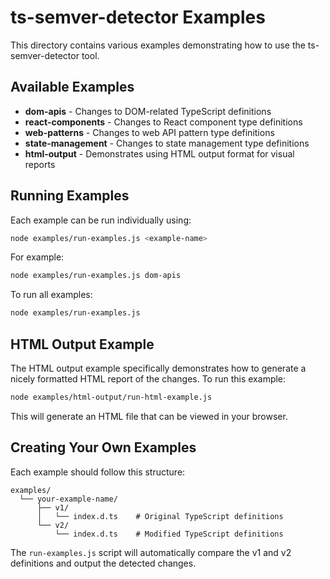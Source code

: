 # ts-semver-detector Examples

This directory contains various examples demonstrating how to use the ts-semver-detector tool.

## Available Examples

- **dom-apis** - Changes to DOM-related TypeScript definitions
- **react-components** - Changes to React component type definitions
- **web-patterns** - Changes to web API pattern type definitions 
- **state-management** - Changes to state management type definitions
- **html-output** - Demonstrates using HTML output format for visual reports

## Running Examples

Each example can be run individually using:

```bash
node examples/run-examples.js <example-name>
```

For example:

```bash
node examples/run-examples.js dom-apis
```

To run all examples:

```bash
node examples/run-examples.js
```

## HTML Output Example

The HTML output example specifically demonstrates how to generate a nicely formatted HTML report of the changes. To run this example:

```bash
node examples/html-output/run-html-example.js
```

This will generate an HTML file that can be viewed in your browser.

## Creating Your Own Examples

Each example should follow this structure:

```
examples/
  └── your-example-name/
      ├── v1/
      │   └── index.d.ts    # Original TypeScript definitions
      └── v2/
          └── index.d.ts    # Modified TypeScript definitions
```

The `run-examples.js` script will automatically compare the v1 and v2 definitions and output the detected changes. 